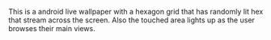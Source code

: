 This is a android live wallpaper with a hexagon grid that has randomly lit hex that stream across the screen. Also the touched area lights up as the user browses their main views.